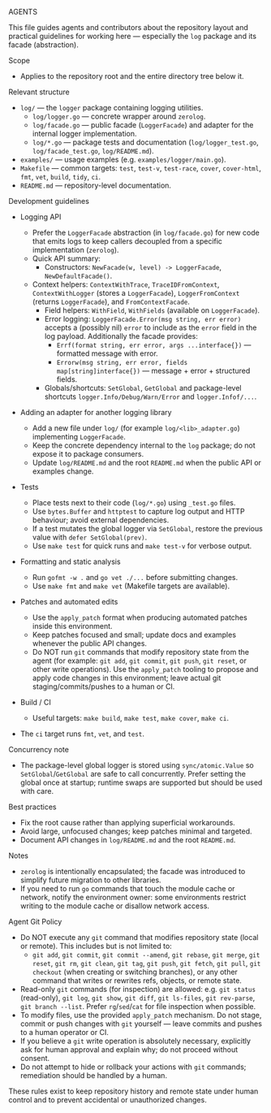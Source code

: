 AGENTS

This file guides agents and contributors about the repository layout and practical
guidelines for working here — especially the `log` package and its facade (abstraction).

Scope
- Applies to the repository root and the entire directory tree below it.

Relevant structure
- `log/` — the `logger` package containing logging utilities.
  - `log/logger.go` — concrete wrapper around `zerolog`.
  - `log/facade.go` — public facade (`LoggerFacade`) and adapter for the internal logger implementation.
  - `log/*.go` — package tests and documentation (`log/logger_test.go`, `log/facade_test.go`, `log/README.md`).
- `examples/` — usage examples (e.g. `examples/logger/main.go`).
- `Makefile` — common targets: `test`, `test-v`, `test-race`, `cover`, `cover-html`, `fmt`, `vet`, `build`, `tidy`, `ci`.
- `README.md` — repository-level documentation.

Development guidelines
- Logging API
  - Prefer the `LoggerFacade` abstraction (in `log/facade.go`) for new code that emits logs to keep callers decoupled
    from a specific implementation (`zerolog`).
  - Quick API summary:
    - Constructors: `NewFacade(w, level) -> LoggerFacade`, `NewDefaultFacade()`.
  - Context helpers: `ContextWithTrace`, `TraceIDFromContext`, `ContextWithLogger` (stores a `LoggerFacade`), `LoggerFromContext` (returns `LoggerFacade`), and `FromContextFacade`.
    - Field helpers: `WithField`, `WithFields` (available on `LoggerFacade`).
    - Error logging: `LoggerFacade.Error(msg string, err error)` accepts a (possibly nil) `error` to include as the `error` field in the log payload.
      Additionally the facade provides:
      - `Errf(format string, err error, args ...interface{})` — formatted message with error.
      - `Errorw(msg string, err error, fields map[string]interface{})` — message + error + structured fields.
    - Globals/shortcuts: `SetGlobal`, `GetGlobal` and package-level shortcuts `logger.Info/Debug/Warn/Error` and `logger.Infof/...`.

- Adding an adapter for another logging library
  - Add a new file under `log/` (for example `log/<lib>_adapter.go`) implementing `LoggerFacade`.
  - Keep the concrete dependency internal to the `log` package; do not expose it to package consumers.
  - Update `log/README.md` and the root `README.md` when the public API or examples change.

- Tests
  - Place tests next to their code (`log/*.go`) using `_test.go` files.
  - Use `bytes.Buffer` and `httptest` to capture log output and HTTP behaviour; avoid external dependencies.
  - If a test mutates the global logger via `SetGlobal`, restore the previous value with `defer SetGlobal(prev)`.
  - Use `make test` for quick runs and `make test-v` for verbose output.

- Formatting and static analysis
  - Run `gofmt -w .` and `go vet ./...` before submitting changes.
  - Use `make fmt` and `make vet` (Makefile targets are available).

- Patches and automated edits
  - Use the `apply_patch` format when producing automated patches inside this environment.
  - Keep patches focused and small; update docs and examples whenever the public API changes.
  - Do NOT run `git` commands that modify repository state from the agent (for example: `git add`, `git commit`, `git push`, `git reset`, or other write operations).
    Use the `apply_patch` tooling to propose and apply code changes in this environment; leave actual git staging/commits/pushes to a human or CI.

- Build / CI
  - Useful targets: `make build`, `make test`, `make cover`, `make ci`.
- The `ci` target runs `fmt`, `vet`, and `test`.

Concurrency note
- The package-level global logger is stored using `sync/atomic.Value` so `SetGlobal`/`GetGlobal` are safe to call concurrently.
  Prefer setting the global once at startup; runtime swaps are supported but should be used with care.

Best practices
- Fix the root cause rather than applying superficial workarounds.
- Avoid large, unfocused changes; keep patches minimal and targeted.
- Document API changes in `log/README.md` and the root `README.md`.

Notes
- `zerolog` is intentionally encapsulated; the facade was introduced to simplify future migration to other libraries.
- If you need to run `go` commands that touch the module cache or network, notify the environment owner: some environments
  restrict writing to the module cache or disallow network access.

Agent Git Policy

- Do NOT execute any `git` command that modifies repository state (local or remote). This includes but is not limited to:
  - `git add`, `git commit`, `git commit --amend`, `git rebase`, `git merge`, `git reset`, `git rm`, `git clean`, `git tag`, `git push`, `git fetch`, `git pull`, `git checkout` (when creating or switching branches), or any other command that writes or rewrites refs, objects, or remote state.
- Read-only `git` commands (for inspection) are allowed: e.g. `git status` (read-only), `git log`, `git show`, `git diff`, `git ls-files`, `git rev-parse`, `git branch --list`. Prefer `rg`/`sed`/`cat` for file inspection when possible.
- To modify files, use the provided `apply_patch` mechanism. Do not stage, commit or push changes with `git` yourself — leave commits and pushes to a human operator or CI.
- If you believe a `git` write operation is absolutely necessary, explicitly ask for human approval and explain why; do not proceed without consent.
- Do not attempt to hide or rollback your actions with `git` commands; remediation should be handled by a human.

These rules exist to keep repository history and remote state under human control and to prevent accidental or unauthorized changes.

